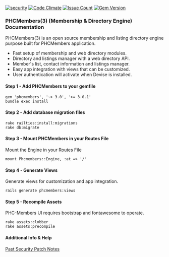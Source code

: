 [![security](https://hakiri.io/github/PHCNetworks/phc-members/master.svg)](https://hakiri.io/github/PHCNetworks/phc-members/master)
[![Code Climate](https://codeclimate.com/github/PHCNetworks/phc-members/badges/gpa.svg)](https://codeclimate.com/github/PHCNetworks/phc-members)
[![Issue Count](https://codeclimate.com/github/PHCNetworks/phc-members/badges/issue_count.svg)](https://codeclimate.com/github/PHCNetworks/phc-members)
[![Gem Version](https://badge.fury.io/rb/phcmembers.svg)](https://badge.fury.io/rb/phcmembers)
  
### PHCMembers(3) (Membership & Directory Engine) Documentation
PHCMembers(3) is an open source membership and listing directory engine purpose built for PHCMembers application.  
  
- Fast setup of membership and web directory modules.
- Directory and listings manager with a web directory API.
- Member's list, contact information and listings manager.
- Easy app integration with views that can be customized.
- User authentication will activate when Devise is installed.
  
#### Step 1 - Add PHCMembers to your gemfile  
  
	gem 'phcmembers', '~> 3.0', '>= 3.0.1'
	bundle exec install
  
#### Step 2 - Add database migration files  
  
	rake railties:install:migrations
	rake db:migrate
  
#### Step 3 - Mount PHCMembers in your Routes File  
Mount the Engine in your Routes File
  
	mount Phcmembers::Engine, :at => '/'
  
#### Step 4 - Generate Views  
Generate views for customization and app integration.  
  
	rails generate phcmembers:views
  
#### Step 5 - Recompile Assets  
PHC-Members UI requires bootstrap and fontawesome to operate.  
  
	rake assets:clobber
	rake assets:precompile
  
#### Additional Info & Help  
  
[Past Security Patch Notes](https://github.com/PHCNetworks/phc-members/wiki/Critical-Security-Updates)
  